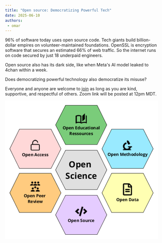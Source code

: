 ```yaml
---
title: "Open source: Democratizing Powerful Tech"
date: 2025-06-10
authors:
 - omar 
---
```


96% of software today uses open source code. Tech giants build billion-dollar empires on volunteer-maintained foundations. OpenSSL is encryption software that secures an estimated 66% of web traffic. So the internet runs on code secured by just 18 underpaid engineers.

Open source also has its dark side, like when Meta's AI model leaked to 4chan within a week.

Does democratizing powerful technology also democratize its misuse?

Everyone and anyone are welcome to [join](https://weeklydevchat.com/join/) as long as you are kind, supportive, and respectful of others. Zoom link will be posted at 12pm MDT.

![Open science infographic](Open_Science_Pillars.png)
